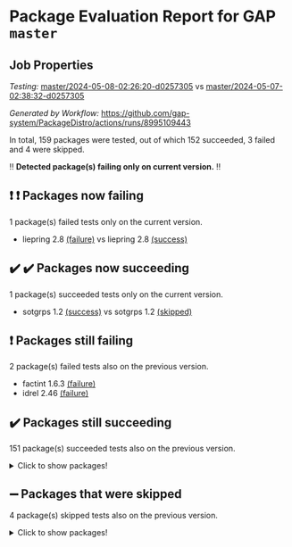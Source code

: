 # Package Evaluation Report for GAP `master`

## Job Properties

*Testing:* [master/2024-05-08-02:26:20-d0257305](https://github.com/gap-system/PackageDistro/blob/data/reports/master/2024-05-08-02:26:20-d0257305) vs [master/2024-05-07-02:38:32-d0257305](https://github.com/gap-system/PackageDistro/blob/data/reports/master/2024-05-07-02:38:32-d0257305)

*Generated by Workflow:* https://github.com/gap-system/PackageDistro/actions/runs/8995109443

In total, 159 packages were tested, out of which 152 succeeded, 3 failed and 4 were skipped.

:bangbang: **Detected package(s) failing only on current version.** :bangbang:

## :exclamation: :exclamation: Packages now failing

1 package(s) failed tests only on the current version.
- liepring 2.8 [(failure)](https://github.com/gap-system/PackageDistro/actions/runs/8995109443/job/24709770751) vs liepring 2.8 [(success)](https://github.com/gap-system/PackageDistro/actions/runs/8978613435/job/24659545462)

## :heavy_check_mark: :heavy_check_mark: Packages now succeeding

1 package(s) succeeded tests only on the current version.
- sotgrps 1.2 [(success)](https://github.com/gap-system/PackageDistro/actions/runs/8995109443/job/24709779239) vs sotgrps 1.2 [(skipped)](https://github.com/gap-system/PackageDistro/actions/runs/8978613435/job/24659552744)

## :exclamation: Packages still failing

2 package(s) failed tests also on the previous version.
- factint 1.6.3 [(failure)](https://github.com/gap-system/PackageDistro/actions/runs/8995109443/job/24709762829)
- idrel 2.46 [(failure)](https://github.com/gap-system/PackageDistro/actions/runs/8995109443/job/24709768181)

## :heavy_check_mark: Packages still succeeding

151 package(s) succeeded tests also on the previous version.
<details><summary>Click to show packages!</summary>

- 4ti2interface 2023.02-04 [(success)](https://github.com/gap-system/PackageDistro/actions/runs/8995109443/job/24709753170)
- ace 5.6.2 [(success)](https://github.com/gap-system/PackageDistro/actions/runs/8995109443/job/24709753330)
- aclib 1.3.2 [(success)](https://github.com/gap-system/PackageDistro/actions/runs/8995109443/job/24709753536)
- agt 0.3.1 [(success)](https://github.com/gap-system/PackageDistro/actions/runs/8995109443/job/24709753748)
- alnuth 3.2.1 [(success)](https://github.com/gap-system/PackageDistro/actions/runs/8995109443/job/24709753938)
- anupq 3.3.0 [(success)](https://github.com/gap-system/PackageDistro/actions/runs/8995109443/job/24709754131)
- atlasrep 2.1.8 [(success)](https://github.com/gap-system/PackageDistro/actions/runs/8995109443/job/24709754315)
- autodoc 2023.06.19 [(success)](https://github.com/gap-system/PackageDistro/actions/runs/8995109443/job/24709754498)
- automata 1.15 [(success)](https://github.com/gap-system/PackageDistro/actions/runs/8995109443/job/24709754912)
- automgrp 1.3.2 [(success)](https://github.com/gap-system/PackageDistro/actions/runs/8995109443/job/24709757315)
- autpgrp 1.11 [(success)](https://github.com/gap-system/PackageDistro/actions/runs/8995109443/job/24709757624)
- cap 2024.04-01 [(success)](https://github.com/gap-system/PackageDistro/actions/runs/8995109443/job/24709757813)
- caratinterface 2.3.6 [(success)](https://github.com/gap-system/PackageDistro/actions/runs/8995109443/job/24709758430)
- cddinterface 2022.11.01 [(success)](https://github.com/gap-system/PackageDistro/actions/runs/8995109443/job/24709759391)
- circle 1.6.6 [(success)](https://github.com/gap-system/PackageDistro/actions/runs/8995109443/job/24709759517)
- classicpres 1.22 [(success)](https://github.com/gap-system/PackageDistro/actions/runs/8995109443/job/24709759658)
- cohomolo 1.6.11 [(success)](https://github.com/gap-system/PackageDistro/actions/runs/8995109443/job/24709759800)
- congruence 1.2.6 [(success)](https://github.com/gap-system/PackageDistro/actions/runs/8995109443/job/24709759946)
- corelg 1.56 [(success)](https://github.com/gap-system/PackageDistro/actions/runs/8995109443/job/24709760114)
- crime 1.6 [(success)](https://github.com/gap-system/PackageDistro/actions/runs/8995109443/job/24709760253)
- crisp 1.4.6 [(success)](https://github.com/gap-system/PackageDistro/actions/runs/8995109443/job/24709760417)
- crypting 0.10.4 [(success)](https://github.com/gap-system/PackageDistro/actions/runs/8995109443/job/24709760581)
- cryst 4.1.27 [(success)](https://github.com/gap-system/PackageDistro/actions/runs/8995109443/job/24709760775)
- crystcat 1.1.10 [(success)](https://github.com/gap-system/PackageDistro/actions/runs/8995109443/job/24709760914)
- ctbllib 1.3.9 [(success)](https://github.com/gap-system/PackageDistro/actions/runs/8995109443/job/24709761099)
- cubefree 1.19 [(success)](https://github.com/gap-system/PackageDistro/actions/runs/8995109443/job/24709761280)
- curlinterface 2.3.2 [(success)](https://github.com/gap-system/PackageDistro/actions/runs/8995109443/job/24709761460)
- cvec 2.8.1 [(success)](https://github.com/gap-system/PackageDistro/actions/runs/8995109443/job/24709761603)
- datastructures 0.3.0 [(success)](https://github.com/gap-system/PackageDistro/actions/runs/8995109443/job/24709761749)
- deepthought 1.0.6 [(success)](https://github.com/gap-system/PackageDistro/actions/runs/8995109443/job/24709761853)
- design 1.8 [(success)](https://github.com/gap-system/PackageDistro/actions/runs/8995109443/job/24709761964)
- difsets 2.3.1 [(success)](https://github.com/gap-system/PackageDistro/actions/runs/8995109443/job/24709762062)
- digraphs 1.7.1 [(success)](https://github.com/gap-system/PackageDistro/actions/runs/8995109443/job/24709762195)
- edim 1.3.8 [(success)](https://github.com/gap-system/PackageDistro/actions/runs/8995109443/job/24709762328)
- example 4.3.4 [(success)](https://github.com/gap-system/PackageDistro/actions/runs/8995109443/job/24709762485)
- examplesforhomalg 2023.10-01 [(success)](https://github.com/gap-system/PackageDistro/actions/runs/8995109443/job/24709762658)
- ferret 1.0.10 [(success)](https://github.com/gap-system/PackageDistro/actions/runs/8995109443/job/24709763024)
- fga 1.5.0 [(success)](https://github.com/gap-system/PackageDistro/actions/runs/8995109443/job/24709763212)
- fining 1.5.6 [(success)](https://github.com/gap-system/PackageDistro/actions/runs/8995109443/job/24709763437)
- float 1.0.4 [(success)](https://github.com/gap-system/PackageDistro/actions/runs/8995109443/job/24709763650)
- format 1.4.4 [(success)](https://github.com/gap-system/PackageDistro/actions/runs/8995109443/job/24709763812)
- forms 1.2.11 [(success)](https://github.com/gap-system/PackageDistro/actions/runs/8995109443/job/24709763972)
- fplsa 1.2.6 [(success)](https://github.com/gap-system/PackageDistro/actions/runs/8995109443/job/24709764109)
- fr 2.4.13 [(success)](https://github.com/gap-system/PackageDistro/actions/runs/8995109443/job/24709764264)
- francy 2.0.3 [(success)](https://github.com/gap-system/PackageDistro/actions/runs/8995109443/job/24709764412)
- fwtree 1.3 [(success)](https://github.com/gap-system/PackageDistro/actions/runs/8995109443/job/24709764571)
- gapdoc 1.6.7 [(success)](https://github.com/gap-system/PackageDistro/actions/runs/8995109443/job/24709764715)
- gauss 2023.02-04 [(success)](https://github.com/gap-system/PackageDistro/actions/runs/8995109443/job/24709764862)
- gaussforhomalg 2023.11-01 [(success)](https://github.com/gap-system/PackageDistro/actions/runs/8995109443/job/24709765029)
- gbnp 1.0.5 [(success)](https://github.com/gap-system/PackageDistro/actions/runs/8995109443/job/24709765206)
- generalizedmorphismsforcap 2024.04-01 [(success)](https://github.com/gap-system/PackageDistro/actions/runs/8995109443/job/24709765362)
- genss 1.6.8 [(success)](https://github.com/gap-system/PackageDistro/actions/runs/8995109443/job/24709765531)
- gradedmodules 2024.01-01 [(success)](https://github.com/gap-system/PackageDistro/actions/runs/8995109443/job/24709765718)
- gradedringforhomalg 2023.08-01 [(success)](https://github.com/gap-system/PackageDistro/actions/runs/8995109443/job/24709765892)
- grape 4.9.0 [(success)](https://github.com/gap-system/PackageDistro/actions/runs/8995109443/job/24709766109)
- groupoids 1.74 [(success)](https://github.com/gap-system/PackageDistro/actions/runs/8995109443/job/24709766287)
- grpconst 2.6.5 [(success)](https://github.com/gap-system/PackageDistro/actions/runs/8995109443/job/24709766527)
- guarana 0.96.3 [(success)](https://github.com/gap-system/PackageDistro/actions/runs/8995109443/job/24709766771)
- guava 3.19 [(success)](https://github.com/gap-system/PackageDistro/actions/runs/8995109443/job/24709766953)
- hap 1.62 [(success)](https://github.com/gap-system/PackageDistro/actions/runs/8995109443/job/24709767126)
- hapcryst 0.1.15 [(success)](https://github.com/gap-system/PackageDistro/actions/runs/8995109443/job/24709767305)
- hecke 1.5.3 [(success)](https://github.com/gap-system/PackageDistro/actions/runs/8995109443/job/24709767479)
- help 4.0 [(success)](https://github.com/gap-system/PackageDistro/actions/runs/8995109443/job/24709767649)
- homalg 2024.01-01 [(success)](https://github.com/gap-system/PackageDistro/actions/runs/8995109443/job/24709767814)
- homalgtocas 2023.11-01 [(success)](https://github.com/gap-system/PackageDistro/actions/runs/8995109443/job/24709767978)
- images 1.3.2 [(success)](https://github.com/gap-system/PackageDistro/actions/runs/8995109443/job/24709768381)
- intpic 0.3.0 [(success)](https://github.com/gap-system/PackageDistro/actions/runs/8995109443/job/24709768570)
- io 4.8.2 [(success)](https://github.com/gap-system/PackageDistro/actions/runs/8995109443/job/24709768791)
- io_forhomalg 2023.02-04 [(success)](https://github.com/gap-system/PackageDistro/actions/runs/8995109443/job/24709768968)
- irredsol 1.4.4 [(success)](https://github.com/gap-system/PackageDistro/actions/runs/8995109443/job/24709769140)
- json 2.2.1 [(success)](https://github.com/gap-system/PackageDistro/actions/runs/8995109443/job/24709769356)
- jupyterkernel 1.5.0 [(success)](https://github.com/gap-system/PackageDistro/actions/runs/8995109443/job/24709769529)
- jupyterviz 1.5.6 [(success)](https://github.com/gap-system/PackageDistro/actions/runs/8995109443/job/24709769727)
- kan 1.37 [(success)](https://github.com/gap-system/PackageDistro/actions/runs/8995109443/job/24709769909)
- kbmag 1.5.11 [(success)](https://github.com/gap-system/PackageDistro/actions/runs/8995109443/job/24709770115)
- laguna 3.9.6 [(success)](https://github.com/gap-system/PackageDistro/actions/runs/8995109443/job/24709770358)
- liealgdb 2.2.1 [(success)](https://github.com/gap-system/PackageDistro/actions/runs/8995109443/job/24709770546)
- liering 2.4.2 [(success)](https://github.com/gap-system/PackageDistro/actions/runs/8995109443/job/24709770914)
- linearalgebraforcap 2024.04-02 [(success)](https://github.com/gap-system/PackageDistro/actions/runs/8995109443/job/24709771117)
- lins 0.9 [(success)](https://github.com/gap-system/PackageDistro/actions/runs/8995109443/job/24709771324)
- localizeringforhomalg 2023.10-01 [(success)](https://github.com/gap-system/PackageDistro/actions/runs/8995109443/job/24709771513)
- loops 3.4.3 [(success)](https://github.com/gap-system/PackageDistro/actions/runs/8995109443/job/24709771673)
- lpres 1.0.3 [(success)](https://github.com/gap-system/PackageDistro/actions/runs/8995109443/job/24709771856)
- majoranaalgebras 1.5.1 [(success)](https://github.com/gap-system/PackageDistro/actions/runs/8995109443/job/24709772043)
- mapclass 1.4.6 [(success)](https://github.com/gap-system/PackageDistro/actions/runs/8995109443/job/24709772213)
- matgrp 0.70 [(success)](https://github.com/gap-system/PackageDistro/actions/runs/8995109443/job/24709772347)
- matricesforhomalg 2024.02-01 [(success)](https://github.com/gap-system/PackageDistro/actions/runs/8995109443/job/24709772489)
- modisom 2.5.4 [(success)](https://github.com/gap-system/PackageDistro/actions/runs/8995109443/job/24709772619)
- modulepresentationsforcap 2024.04-01 [(success)](https://github.com/gap-system/PackageDistro/actions/runs/8995109443/job/24709772753)
- modules 2024.01-01 [(success)](https://github.com/gap-system/PackageDistro/actions/runs/8995109443/job/24709772858)
- monoidalcategories 2024.04-01 [(success)](https://github.com/gap-system/PackageDistro/actions/runs/8995109443/job/24709772984)
- nconvex 2022.09-01 [(success)](https://github.com/gap-system/PackageDistro/actions/runs/8995109443/job/24709773114)
- nilmat 1.4.2 [(success)](https://github.com/gap-system/PackageDistro/actions/runs/8995109443/job/24709773239)
- nock 1.5 [(success)](https://github.com/gap-system/PackageDistro/actions/runs/8995109443/job/24709773358)
- normalizinterface 1.3.6 [(success)](https://github.com/gap-system/PackageDistro/actions/runs/8995109443/job/24709773546)
- nq 2.5.11 [(success)](https://github.com/gap-system/PackageDistro/actions/runs/8995109443/job/24709773712)
- numericalsgps 1.3.1 [(success)](https://github.com/gap-system/PackageDistro/actions/runs/8995109443/job/24709773956)
- openmath 11.5.3 [(success)](https://github.com/gap-system/PackageDistro/actions/runs/8995109443/job/24709774093)
- orb 4.9.0 [(success)](https://github.com/gap-system/PackageDistro/actions/runs/8995109443/job/24709774202)
- packagemanager 1.4.3 [(success)](https://github.com/gap-system/PackageDistro/actions/runs/8995109443/job/24709774317)
- patternclass 2.4.3 [(success)](https://github.com/gap-system/PackageDistro/actions/runs/8995109443/job/24709774452)
- permut 2.0.5 [(success)](https://github.com/gap-system/PackageDistro/actions/runs/8995109443/job/24709774611)
- polenta 1.3.10 [(success)](https://github.com/gap-system/PackageDistro/actions/runs/8995109443/job/24709774738)
- polymaking 0.8.7 [(success)](https://github.com/gap-system/PackageDistro/actions/runs/8995109443/job/24709774855)
- primgrp 3.4.4 [(success)](https://github.com/gap-system/PackageDistro/actions/runs/8995109443/job/24709774979)
- profiling 2.5.4 [(success)](https://github.com/gap-system/PackageDistro/actions/runs/8995109443/job/24709775123)
- qdistrnd 0.9.4 [(success)](https://github.com/gap-system/PackageDistro/actions/runs/8995109443/job/24709775259)
- qpa 1.35 [(success)](https://github.com/gap-system/PackageDistro/actions/runs/8995109443/job/24709775402)
- quagroup 1.8.4 [(success)](https://github.com/gap-system/PackageDistro/actions/runs/8995109443/job/24709775567)
- radiroot 2.9 [(success)](https://github.com/gap-system/PackageDistro/actions/runs/8995109443/job/24709775749)
- rcwa 4.7.1 [(success)](https://github.com/gap-system/PackageDistro/actions/runs/8995109443/job/24709775890)
- rds 1.8 [(success)](https://github.com/gap-system/PackageDistro/actions/runs/8995109443/job/24709776064)
- recog 1.4.2 [(success)](https://github.com/gap-system/PackageDistro/actions/runs/8995109443/job/24709776215)
- repndecomp 1.3.0 [(success)](https://github.com/gap-system/PackageDistro/actions/runs/8995109443/job/24709776381)
- repsn 3.1.2 [(success)](https://github.com/gap-system/PackageDistro/actions/runs/8995109443/job/24709776564)
- resclasses 4.7.3 [(success)](https://github.com/gap-system/PackageDistro/actions/runs/8995109443/job/24709776729)
- ringsforhomalg 2023.11-02 [(success)](https://github.com/gap-system/PackageDistro/actions/runs/8995109443/job/24709776915)
- sco 2023.08-01 [(success)](https://github.com/gap-system/PackageDistro/actions/runs/8995109443/job/24709777132)
- scscp 2.4.2 [(success)](https://github.com/gap-system/PackageDistro/actions/runs/8995109443/job/24709777253)
- semigroups 5.3.7 [(success)](https://github.com/gap-system/PackageDistro/actions/runs/8995109443/job/24709777380)
- sglppow 2.4 [(success)](https://github.com/gap-system/PackageDistro/actions/runs/8995109443/job/24709777543)
- sgpviz 0.999.5 [(success)](https://github.com/gap-system/PackageDistro/actions/runs/8995109443/job/24709777688)
- simpcomp 2.1.14 [(success)](https://github.com/gap-system/PackageDistro/actions/runs/8995109443/job/24709777797)
- singular 2023.02.09 [(success)](https://github.com/gap-system/PackageDistro/actions/runs/8995109443/job/24709777970)
- sl2reps 1.1 [(success)](https://github.com/gap-system/PackageDistro/actions/runs/8995109443/job/24709778128)
- sla 1.5.3 [(success)](https://github.com/gap-system/PackageDistro/actions/runs/8995109443/job/24709778304)
- smallgrp 1.5.3 [(success)](https://github.com/gap-system/PackageDistro/actions/runs/8995109443/job/24709778513)
- smallsemi 0.6.13 [(success)](https://github.com/gap-system/PackageDistro/actions/runs/8995109443/job/24709778692)
- sonata 2.9.6 [(success)](https://github.com/gap-system/PackageDistro/actions/runs/8995109443/job/24709778883)
- sophus 1.27 [(success)](https://github.com/gap-system/PackageDistro/actions/runs/8995109443/job/24709779059)
- spinsym 1.5.2 [(success)](https://github.com/gap-system/PackageDistro/actions/runs/8995109443/job/24709779402)
- standardff 1.0 [(success)](https://github.com/gap-system/PackageDistro/actions/runs/8995109443/job/24709779590)
- symbcompcc 1.3.2 [(success)](https://github.com/gap-system/PackageDistro/actions/runs/8995109443/job/24709779785)
- thelma 1.3 [(success)](https://github.com/gap-system/PackageDistro/actions/runs/8995109443/job/24709779937)
- tomlib 1.2.11 [(success)](https://github.com/gap-system/PackageDistro/actions/runs/8995109443/job/24709780090)
- toolsforhomalg 2023.11-01 [(success)](https://github.com/gap-system/PackageDistro/actions/runs/8995109443/job/24709780287)
- toric 1.9.5 [(success)](https://github.com/gap-system/PackageDistro/actions/runs/8995109443/job/24709780419)
- toricvarieties 2022.07.13 [(success)](https://github.com/gap-system/PackageDistro/actions/runs/8995109443/job/24709780562)
- transgrp 3.6.5 [(success)](https://github.com/gap-system/PackageDistro/actions/runs/8995109443/job/24709780695)
- typeset 1.2.2 [(success)](https://github.com/gap-system/PackageDistro/actions/runs/8995109443/job/24709780869)
- ugaly 4.1.3 [(success)](https://github.com/gap-system/PackageDistro/actions/runs/8995109443/job/24709781107)
- unipot 1.5 [(success)](https://github.com/gap-system/PackageDistro/actions/runs/8995109443/job/24709781471)
- unitlib 4.2.0 [(success)](https://github.com/gap-system/PackageDistro/actions/runs/8995109443/job/24709781681)
- utils 0.85 [(success)](https://github.com/gap-system/PackageDistro/actions/runs/8995109443/job/24709781936)
- uuid 0.7 [(success)](https://github.com/gap-system/PackageDistro/actions/runs/8995109443/job/24709782188)
- walrus 0.9991 [(success)](https://github.com/gap-system/PackageDistro/actions/runs/8995109443/job/24709782400)
- wedderga 4.10.5 [(success)](https://github.com/gap-system/PackageDistro/actions/runs/8995109443/job/24709782703)
- xmod 2.92 [(success)](https://github.com/gap-system/PackageDistro/actions/runs/8995109443/job/24709782952)
- xmodalg 1.23 [(success)](https://github.com/gap-system/PackageDistro/actions/runs/8995109443/job/24709783154)
- yangbaxter 0.10.3 [(success)](https://github.com/gap-system/PackageDistro/actions/runs/8995109443/job/24709783354)
- zeromqinterface 0.14 [(success)](https://github.com/gap-system/PackageDistro/actions/runs/8995109443/job/24709783552)
</details>

## :heavy_minus_sign: Packages that were skipped

4 package(s) skipped tests also on the previous version.
<details><summary>Click to show packages!</summary>

- browse 1.8.21 [(skipped)](https://github.com/gap-system/PackageDistro/actions/runs/8995109443/job/24709553946)
- itc 1.5.1 [(skipped)](https://github.com/gap-system/PackageDistro/actions/runs/8995109443/job/24709553946)
- polycyclic 2.16 [(skipped)](https://github.com/gap-system/PackageDistro/actions/runs/8995109443/job/24709553946)
- xgap 4.32 [(skipped)](https://github.com/gap-system/PackageDistro/actions/runs/8995109443/job/24709553946)
</details>

